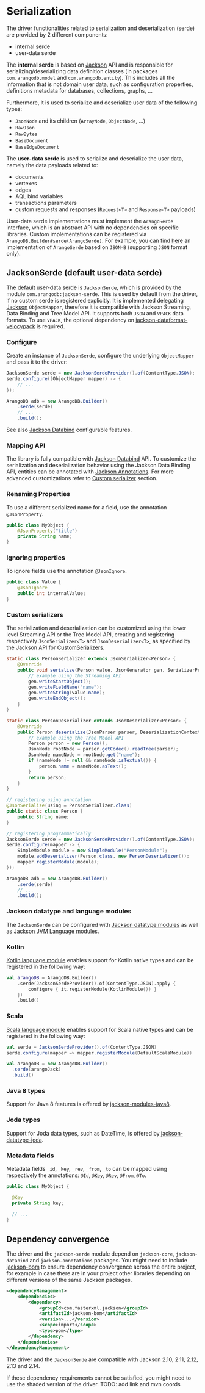 # Serialization

The driver functionalities related to serialization and deserialization (serde) are provided by 2 different components:
- internal serde
- user-data serde

The **internal serde** is based on [Jackson](https://github.com/FasterXML/jackson) API and is responsible for serializing/deserializing data definition classes (in
packages `com.arangodb.model` and `com.arangodb.entity`). 
This includes all the information that is not domain user data, such as configuration properties, definitions metadata 
for databases, collections, graphs, ...

Furthermore, it is used to serialize and deserialize user data of the following types:
- `JsonNode` and its children (`ArrayNode`, `ObjectNode`, ...)
- `RawJson`
- `RawBytes`
- `BaseDocument`
- `BaseEdgeDocument`


The **user-data serde** is used to serialize and deserialize the user data, namely the data payloads related to:
- documents
- vertexes
- edges
- AQL bind variables
- transactions parameters
- custom requests and responses (`Request<T>` and `Response<T>` payloads)

User-data serde implementations must implement the `ArangoSerde` interface, which is an abstract API with no 
dependencies on specific libraries.
Custom implementations can be registered via `ArangoDB.Builder#serde(ArangoSerde)`.
For example, you can find [here](../jsonb-serde/src/main/java/com/arangodb/serde/jsonb) an implementation of
`ArangoSerde` based on `JSON-B` (supporting `JSON` format only).


## JacksonSerde (default user-data serde)

The default user-data serde is `JacksonSerde`, which is provided by the module `com.arangodb:jackson-serde`. 
This is used by default from the driver, if no custom serde is registered explicitly.
It is implemented delegating [Jackson](https://github.com/FasterXML/jackson) `ObjectMapper`, therefore it is compatible 
with Jackson Streaming, Data Binding and Tree Model API.
It supports both `JSON` and `VPACK` data formats. To use `VPACK`, the optional dependency on
[jackson-dataformat-velocypack](https://github.com/arangodb/jackson-dataformat-velocypack) is required.


### Configure

Create an instance of `JacksonSerde`, configure the underlying `ObjectMapper` and pass it to the driver:

```java
JacksonSerde serde = new JacksonSerdeProvider().of(ContentType.JSON);
serde.configure((ObjectMapper mapper) -> {
    // ...
});

ArangoDB adb = new ArangoDB.Builder()
    .serde(serde)
    // ...
    .build();
```

See also [Jackson Databind](https://github.com/FasterXML/jackson-databind/wiki/JacksonFeatures) configurable features.


### Mapping API

The library is fully compatible with [Jackson Databind](https://github.com/FasterXML/jackson-databind)
API. To customize the serialization and deserialization behavior using the
Jackson Data Binding API, entities can be annotated with
[Jackson Annotations](https://github.com/FasterXML/jackson-annotations).
For more advanced customizations refer to [Custom serializer](#custom-serializer) section.


### Renaming Properties

To use a different serialized name for a field, use the annotation `@JsonProperty`.

```java
public class MyObject {
    @JsonProperty("title")
    private String name;
}
```

### Ignoring properties

To ignore fields use the annotation `@JsonIgnore`.

```java
public class Value {
    @JsonIgnore
    public int internalValue;
}
```

### Custom serializers

The serialization and deserialization can be customized using the lower level
Streaming API or the Tree Model API, creating and registering respectively
`JsonSerializer<T>` and `JsonDeserializer<T>`, as specified by the Jackson API
for [CustomSerializers](https://github.com/FasterXML/jackson-docs/wiki/JacksonHowToCustomSerializers).

```java
static class PersonSerializer extends JsonSerializer<Person> {
    @Override
    public void serialize(Person value, JsonGenerator gen, SerializerProvider serializers) throws IOException {
        // example using the Streaming API
        gen.writeStartObject();
        gen.writeFieldName("name");
        gen.writeString(value.name);
        gen.writeEndObject();
    }
}

static class PersonDeserializer extends JsonDeserializer<Person> {
    @Override
    public Person deserialize(JsonParser parser, DeserializationContext ctxt) throws IOException {
        // example using the Tree Model API
        Person person = new Person();
        JsonNode rootNode = parser.getCodec().readTree(parser);
        JsonNode nameNode = rootNode.get("name");
        if (nameNode != null && nameNode.isTextual()) {
            person.name = nameNode.asText();
        }
        return person;
    }
}

// registering using annotation
@JsonSerialize(using = PersonSerializer.class)
public static class Person {
    public String name;
}

// registering programmatically
JacksonSerde serde = new JacksonSerdeProvider().of(ContentType.JSON);
serde.configure(mapper -> {
    SimpleModule module = new SimpleModule("PersonModule");
    module.addDeserializer(Person.class, new PersonDeserializer());
    mapper.registerModule(module);
});

ArangoDB adb = new ArangoDB.Builder()
    .serde(serde)
    // ...
    .build();
```

### Jackson datatype and language modules

The `JacksonSerde` can be configured
with [Jackson datatype modules](https://github.com/FasterXML/jackson#third-party-datatype-modules)
as well as [Jackson JVM Language modules](https://github.com/FasterXML/jackson#jvm-language-modules).

### Kotlin

[Kotlin language module](https://github.com/FasterXML/jackson-module-kotlin)
enables support for Kotlin native types and can be registered in the following way:

```kotlin
val arangoDB = ArangoDB.Builder()
    .serde(JacksonSerdeProvider().of(ContentType.JSON).apply {
        configure { it.registerModule(KotlinModule()) }
    })
    .build()
```

### Scala

[Scala language module](https://github.com/FasterXML/jackson-module-scala)
enables support for Scala native types and can be registered in the following way:

```scala
val serde = JacksonSerdeProvider().of(ContentType.JSON)
serde.configure(mapper => mapper.registerModule(DefaultScalaModule))

val arangoDB = new ArangoDB.Builder()
  .serde(arangoJack)
  .build()
```

### Java 8 types

Support for Java 8 features is offered by
[jackson-modules-java8](https://github.com/FasterXML/jackson-modules-java8).

### Joda types

Support for Joda data types, such as DateTime, is offered by
[jackson-datatype-joda](https://github.com/FasterXML/jackson-datatype-joda).

### Metadata fields

Metadata fields `_id`, `_key`, `_rev`, `_from`, `_to` can be mapped using respectively the annotations: 
`@Id`, `@Key`, `@Rev`, `@From`, `@To`.

```java
public class MyObject {

  @Key
  private String key;
  
  // ...
}
```


## Dependency convergence

The driver and the `jackson-serde` module depend on `jackson-core`, `jackson-databind` and `jackson-annotations` 
packages. 
You might need to include [jackson-bom](https://github.com/FasterXML/jackson-bom)
to ensure dependency convergence across the entire project, for example in case
there are in your project other libraries depending on different versions of
the same Jackson packages.

```xml
<dependencyManagement>
    <dependencies>
        <dependency>
            <groupId>com.fasterxml.jackson</groupId>
            <artifactId>jackson-bom</artifactId>
            <version>...</version>
            <scope>import</scope>
            <type>pom</type>
        </dependency>
    </dependencies>
</dependencyManagement>
```

The driver and the `JacksonSerde` are compatible with Jackson 2.10, 2.11, 2.12, 2.13 and 2.14.

If these dependency requirements cannot be satisfied, you might need to use the shaded version of the driver. 
TODO: add link and mvn coords
